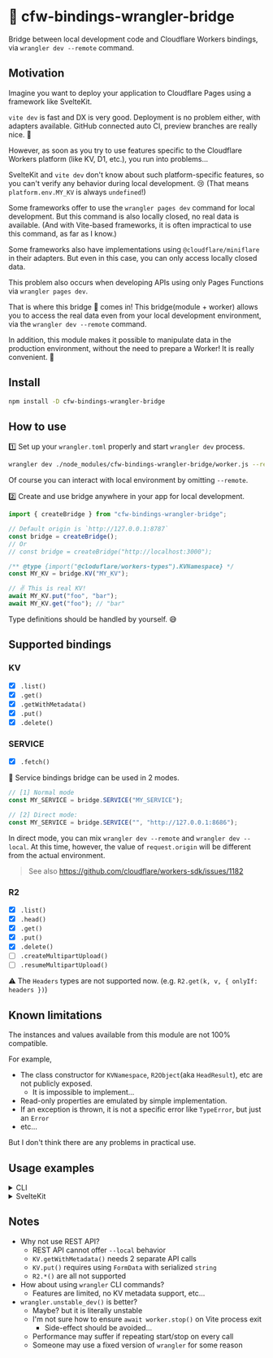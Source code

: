 # 🌉 cfw-bindings-wrangler-bridge

Bridge between local development code and Cloudflare Workers bindings, via `wrangler dev --remote` command.

## Motivation

Imagine you want to deploy your application to Cloudflare Pages using a framework like SvelteKit.

`vite dev` is fast and DX is very good. Deployment is no problem either, with adapters available. GitHub connected auto CI, preview branches are really nice. 🥳

However, as soon as you try to use features specific to the Cloudflare Workers platform (like KV, D1, etc.), you run into problems...

SvelteKit and `vite dev` don't know about such platform-specific features, so you can't verify any behavior during local development. 😢
(That means `platform.env.MY_KV` is always `undefined`!)

Some frameworks offer to use the `wrangler pages dev` command for local development. But this command is also locally closed, no real data is available.
(And with Vite-based frameworks, it is often impractical to use this command, as far as I know.)

Some frameworks also have implementations using `@cloudflare/miniflare` in their adapters. But even in this case, you can only access locally closed data.

This problem also occurs when developing APIs using only Pages Functions via `wrangler pages dev`.

That is where this bridge 🌉 comes in!
This bridge(module + worker) allows you to access the real data even from your local development environment, via the `wrangler dev --remote` command.

In addition, this module makes it possible to manipulate data in the production environment, without the need to prepare a Worker! It is really convenient. 🤞

## Install

```sh
npm install -D cfw-bindings-wrangler-bridge
```

## How to use

1️⃣ Set up your `wrangler.toml` properly and start `wrangler dev` process.

```sh
wrangler dev ./node_modules/cfw-bindings-wrangler-bridge/worker.js --remote
```

Of course you can interact with local environment by omitting `--remote`.

2️⃣ Create and use bridge anywhere in your app for local development.

```js
import { createBridge } from "cfw-bindings-wrangler-bridge";

// Default origin is `http://127.0.0.1:8787`
const bridge = createBridge();
// Or
// const bridge = createBridge("http://localhost:3000");

/** @type {import("@cloduflare/workers-types").KVNamespace} */
const MY_KV = bridge.KV("MY_KV");

// ✌️ This is real KV!
await MY_KV.put("foo", "bar");
await MY_KV.get("foo"); // "bar"
```

Type definitions should be handled by yourself. 😅

## Supported bindings

### KV

- [x] `.list()`
- [x] `.get()`
- [x] `.getWithMetadata()`
- [x] `.put()`
- [x] `.delete()`

### SERVICE

- [x] `.fetch()`

📝 Service bindings bridge can be used in 2 modes.

```js
// [1] Normal mode
const MY_SERVICE = bridge.SERVICE("MY_SERVICE");

// [2] Direct mode:
const MY_SERVICE = bridge.SERVICE("", "http://127.0.0.1:8686");
```

In direct mode, you can mix `wrangler dev --remote` and `wrangler dev --local`.
At this time, however, the value of `request.origin` will be different from the actual environment.

> See also https://github.com/cloudflare/workers-sdk/issues/1182

### R2

- [x] `.list()`
- [x] `.head()`
- [x] `.get()`
- [x] `.put()`
- [x] `.delete()`
- [ ] `.createMultipartUpload()`
- [ ] `.resumeMultipartUpload()`

⚠️ The `Headers` types are not supported now. (e.g. `R2.get(k, v, { onlyIf: headers })`)

## Known limitations

The instances and values available from this module are not 100% compatible.

For example,

- The class constructor for `KVNamespace`, `R2Object`(aka `HeadResult`), etc are not publicly exposed.
  - It is impossible to implement...
- Read-only properties are emulated by simple implementation.
- If an exception is thrown, it is not a specific error like `TypeError`, but just an `Error`
- etc...

But I don't think there are any problems in practical use.

## Usage examples

<details>
<summary>CLI</summary>

If you are using REST API in your CLI, now you can replace it.

```diff
-const putKV = async (API_KEY, API_URL, [key, value]) => {
-  const res = await fetch(`${API_URL}/values/${key}`, {
-    method: "PUT",
-    headers: { Authorization: `Bearer ${API_KEY}` },
-    body: value,
-  });
-
-  const json = await res.json();
-  if (!json.success)
-    throw new Error(json.errors.map(({ message }) => message).join("\n"));
-};
+import { createBridge } from "cfw-bindings-wrangler-bridge";
+
+const putKV = async (KV_BINDING_NAME, [key, value]) => {
+  const KV = createBridge().KV(KV_BINDING_NAME);
+  await KV.put(key, value);
+};
```

</details>

<details>
<summary>SvelteKit</summary>

```js
// server.hooks.js
import { createBridge } from "cfw-bindings-wrangler-bridge";
import { dev } from "$app/environment";

export const handle = async ({ event, resolve }) => {
  // Will be removed if `dev === false`
  if (dev) {
    const bridge = createBridge();

    event.platform = {
      env: {
        SESSIONS: bridge.KV("SESSIONS"),
        TODOS: bridge.KV("TODOS"),
      },
    };
  }

  return resolve(event);
};
```

</details>

## Notes

- Why not use REST API?
  - REST API cannot offer `--local` behavior
  - `KV.getWithMetadata()` needs 2 separate API calls
  - `KV.put()` requires using `FormData` with serialized `string`
  - `R2.*()` are all not supported
- How about using `wrangler` CLI commands?
  - Features are limited, no KV metadata support, etc...
- `wrangler.unstable_dev()` is better?
  - Maybe? but it is literally unstable
  - I'm not sure how to ensure `await worker.stop()` on Vite process exit
    - Side-effect should be avoided...
  - Performance may suffer if repeating start/stop on every call
  - Someone may use a fixed version of `wrangler` for some reason
